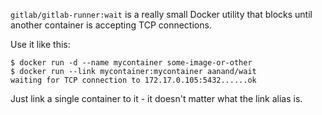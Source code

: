 `gitlab/gitlab-runner:wait` is a really small Docker utility that blocks until another container is accepting TCP connections.

Use it like this:

    $ docker run -d --name mycontainer some-image-or-other
    $ docker run --link mycontainer:mycontainer aanand/wait
    waiting for TCP connection to 172.17.0.105:5432......ok

Just link a single container to it - it doesn't matter what the link alias is.
